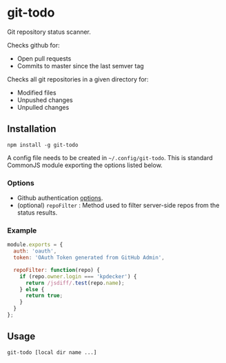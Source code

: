 # git-todo

Git repository status scanner.

Checks github for:
- Open pull requests
- Commits to master since the last semver tag

Checks all git repositories in a given directory for:
- Modified files
- Unpushed changes
- Unpulled changes


## Installation

```
npm install -g git-todo
```

A config file needs to be created in `~/.config/git-todo`. This is standard CommonJS module exporting the options listed below. 

### Options

- Github authentication [options](https://github.com/michael/github#usage).
- (optional) `repoFilter` : Method used to filter server-side repos from the status results.

### Example

```javascript
module.exports = {
  auth: 'oauth',
  token: 'OAuth Token generated from GitHub Admin',

  repoFilter: function(repo) {
    if (repo.owner.login === 'kpdecker') {
      return /jsdiff/.test(repo.name);
    } else {
      return true;
    }
  }
};
```

## Usage

```sh
git-todo [local dir name ...]
```
